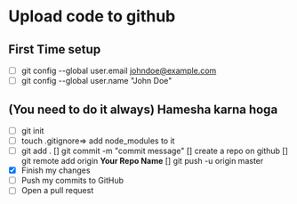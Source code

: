 # Upload code to github 
## First Time setup
-[ ] git config --global user.email johndoe@example.com
-[ ] git config --global user.name "John Doe"
## (You need to do it always) Hamesha karna hoga 
-[ ] git init
-[ ] touch .gitignore=> add node_modules to it
-[ ] git add .
 [] git commit -m "commit message"
 [] create a repo on github
 [] git remote add origin **Your Repo Name**
 [] git push -u origin master
 - [x] Finish my changes
- [ ] Push my commits to GitHub
- [ ] Open a pull request
